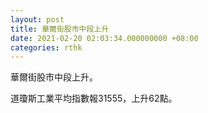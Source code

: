 ```yaml
---
layout: post
title: 華爾街股市中段上升
date: 2021-02-20 02:03:34.000000000 +08:00
categories: rthk
---
```


華爾街股市中段上升。

道瓊斯工業平均指數報31555，上升62點。
